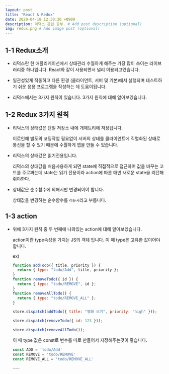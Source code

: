 ```yaml
---
layout: post
title: "React & Redux"
date: 2020-04-18 12:30:20 +0900
description: 리덕스 관련 공부. # Add post description (optional)
img: redux.png # Add image post (optional)
---
```


## 1-1 Redux소개

- 리덕스란 한 애플리케이션에서 상태관리 수월하게 해주는 가장 많이 쓰이는 라이브러리중 하나입니다. React와 같이 사용되면서 널리 이용되고있습니다.

* 일관성있게 작동하고 다른 환경 (클라이언트, 서버 및 기본)에서 실행되며 테스트하기 쉬운 응용 프로그램을 작성하는 데 도움이됩니다.

- 리덕스에서는 3가지 원칙이 있습니다. 3가지 원칙에 대해 알아보겠습니다.

## 1-2 Redux 3가지 원칙

- 리덕스의 상태값은 단일 저장소 내에 개체트리에 저장됩니다.

  이로인해 별도의 코딩작업 필요없이 서버의 상태를 클라이언트에 직렬화된 상태로 통신을 할 수 있기 때문에 수월하게 앱을 만들 수 있습니다.

- 리덕스의 상태값은 읽기전용입니다.

  리덕스의 상태값을 처음사용하게 되면 state에 직접적으로 접근하여 값을 바꾸는 코드를 주로짜는데 state는 읽기 전용이라 action에 따른 매번 새로운 state을 리턴해줘야한다.

- 상태값은 순수함수에 의해서만 변경되어야 합니다.

  상태값을 변경하는 순수함수를 `리듀서`라고 부릅니다.

## 1-3 action

- 위에 3가지 원칙 중 두 번째에 나와있는 action에 대해 알아보겠습니다.

  action이란 type속성을 가지는 JS의 객체 입니다.
  이 때 type은 고유한 값이어야 합니다.

  ex)

  ```javascript
  function addTodo({ title, priority }) {
    return { type: "todo/Add", title, priority };
  }
  function removeTodo({ id }) {
    return { type: "todo/REMOVE", id };
  }
  function removeAllTodo() {
    return { type: "todo/REMOVE_ALL" };
  }

  store.dispatch(addTodo({ title: "영화 보기", priority: "high" }));

  store.dispatch(removeTodo({ id: 123 }));

  store.dispatch(removeAllTodo());
  ```

  이 때 type 값은 const로 변수를 따로 만들어서 지정해주는것이 좋습니다.

  ```javascript
  const ADD = 'todo/Add'
  const REMOVE = 'todo/REMOVE'
  const REMOVE_ALL = 'todo/REMOVE_ALL'

  ~~~
  ```
